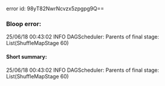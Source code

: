 error id: 98yT82NwrNcvzx5zpgpg9Q==
### Bloop error:

25/06/18 00:43:02 INFO DAGScheduler: Parents of final stage: List(ShuffleMapStage 60)
#### Short summary: 

25/06/18 00:43:02 INFO DAGScheduler: Parents of final stage: List(ShuffleMapStage 60)